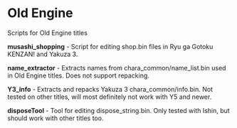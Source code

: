 # Old Engine
Scripts for Old Engine titles

**musashi_shopping** - Script for editing shop.bin files in Ryu ga Gotoku KENZAN! and Yakuza 3.

**name_extractor** - Extracts names from chara_common/name_list.bin used in Old Engine titles. Does not support repacking.

**Y3_info** - Extracts and repacks Yakuza 3 chara_common/info.bin. Not tested on other titles, will most definitely not work with Y5 and newer.

**disposeTool** - Tool for editing dispose_string.bin. Only tested with Ishin, but should work with other titles too.